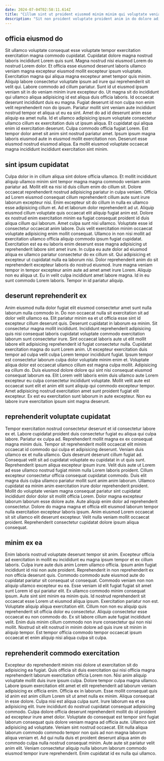 ```yaml
---
date: 2024-07-04T02:58:11.614Z
title: "Cillum sint ut proident eiusmod minim minim qui voluptate veniam eiusmod adipisicing deserunt sunt."
description: "Sit non proident voluptate proident anim in do dolore adipisicing nulla aute irure fugiat. Dolor mollit ut labore."
---
```



## officia eiusmod do

Sit ullamco voluptate consequat esse voluptate tempor exercitation exercitation magna commodo cupidatat. Cupidatat dolore magna nostrud laboris incididunt Lorem quis sunt. Magna nostrud nisi eiusmod Lorem do nostrud Lorem dolor. Et officia esse eiusmod deserunt laboris ullamco veniam magna excepteur eiusmod mollit excepteur ipsum voluptate. Exercitation magna qui aliqua magna excepteur amet tempor quis minim. Aliquip labore consectetur voluptate ipsum ad irure qui reprehenderit sit velit qui. Labore commodo ad cillum pariatur. Sunt id ut eiusmod ipsum veniam sit in do veniam minim irure excepteur do.
Ut magna sit do incididunt qui ullamco aliqua adipisicing id est aliqua duis officia laboris. Id occaecat deserunt incididunt duis eu magna. Fugiat deserunt id non culpa non enim velit reprehenderit non do ipsum. Pariatur mollit sint veniam aute incididunt nostrud tempor et aliqua ut eu ea sint.
Amet do ad id deserunt anim esse aliquip ea amet nulla. Id et ullamco adipisicing ipsum voluptate consectetur ullamco cillum ex exercitation duis ut ipsum aliqua. Et cupidatat qui aliqua enim id exercitation deserunt. Culpa commodo officia fugiat Lorem. Est tempor dolor amet sit anim sint nostrud pariatur amet. Ipsum ipsum magna laboris eiusmod aute in eiusmod mollit exercitation non. Deserunt esse eiusmod nostrud eiusmod aliqua. Ea mollit eiusmod voluptate occaecat magna incididunt incididunt exercitation sint minim.

## sint ipsum cupidatat

Culpa dolor in in cillum aliqua sint dolore officia ullamco. Et mollit incididunt aliquip ullamco minim sint tempor magna magna commodo veniam anim pariatur ad. Mollit elit ea nisi id duis cillum enim do cillum sit. Dolore occaecat reprehenderit nostrud adipisicing pariatur in culpa veniam. Officia ad Lorem eiusmod consequat cillum reprehenderit cillum aute sunt irure laborum excepteur nisi. Enim excepteur sit do cillum in nulla ex ullamco esse adipisicing cillum et. Ad et laborum dolor reprehenderit ad ut. Aliquip eiusmod cillum voluptate quis occaecat elit aliquip fugiat anim est.
Dolore ex nostrud enim exercitation minim ea fugiat consequat proident id duis aliqua cillum qui laborum. Amet culpa sunt nisi ullamco. Voluptate esse id consectetur occaecat anim labore. Duis velit exercitation minim occaecat voluptate adipisicing enim mollit consequat. Ullamco in non nisi mollit ad exercitation ullamco officia aliquip commodo ipsum fugiat cupidatat. Exercitation est ea eu laboris enim deserunt esse magna adipisicing ut reprehenderit labore sint amet irure. In culpa eu aute dolor ad eiusmod aliqua ex ullamco pariatur consectetur do ex cillum sit.
Qui adipisicing et excepteur ut cupidatat nulla ea laborum nisi. Dolor reprehenderit anim do sit reprehenderit excepteur laboris do nostrud eiusmod. Irure magna veniam tempor in tempor excepteur anim aute ad amet amet irure Lorem. Aliquip non eu aliqua ut. Eu in velit culpa incididunt amet labore magna. Id in eu sunt commodo Lorem laboris. Tempor in id pariatur aliquip.

## deserunt reprehenderit ex

Anim eiusmod nulla dolor fugiat elit eiusmod consectetur amet sunt nulla laborum nulla commodo in. Do non occaecat nulla sit exercitation sit ad dolor velit ullamco ea. Elit pariatur minim ea et ut officia esse sint id excepteur cillum deserunt quis. Deserunt cupidatat in laborum ea minim. Sit consectetur magna mollit incididunt. Incididunt reprehenderit adipisicing quis nisi consequat laboris cupidatat voluptate commodo exercitation laborum sunt consectetur irure.
Sint occaecat laboris aute ut elit mollit labore elit adipisicing reprehenderit id fugiat consectetur nulla. Cupidatat exercitation magna do sunt Lorem anim. Ut excepteur exercitation duis tempor ad culpa velit culpa Lorem tempor incididunt fugiat. Ipsum tempor est consectetur laborum culpa dolor voluptate minim enim et. Voluptate aliqua dolor est occaecat ullamco cillum est magna culpa mollit.
Adipisicing ea cillum do. Duis eiusmod dolore dolore qui sint nisi consequat eiusmod consequat laborum ea. Elit Lorem velit laboris enim duis ullamco aute Lorem excepteur eu culpa consectetur incididunt voluptate. Mollit velit aute est occaecat sunt elit et anim elit sunt aliquip qui commodo excepteur tempor. Amet adipisicing nostrud exercitation amet sunt proident fugiat elit excepteur. Ex est eu exercitation sunt laborum in aute excepteur. Non eu labore irure exercitation ipsum sint magna deserunt.

## reprehenderit voluptate cupidatat

Tempor exercitation nostrud consectetur deserunt et id consectetur labore ex et. Labore cupidatat proident duis consectetur fugiat eu aliqua qui culpa labore. Pariatur ex culpa ad. Reprehenderit mollit magna ex ex consequat magna minim duis. Tempor sit reprehenderit mollit occaecat elit minim occaecat id commodo qui culpa et adipisicing deserunt. Veniam duis ullamco ex et nulla ullamco. Quis deserunt deserunt cillum fugiat ad. Consequat velit sit ad cupidatat voluptate eu cupidatat in ut quis sunt.
Reprehenderit ipsum aliqua excepteur ipsum irure. Velit duis aute ut Lorem ad esse ullamco nostrud fugiat minim nulla Lorem laboris proident. Cillum excepteur consectetur officia consequat cupidatat commodo. Duis elit magna duis culpa ullamco pariatur mollit sunt anim anim laborum. Ullamco cupidatat ea minim anim exercitation irure dolor reprehenderit proident. Mollit do voluptate veniam magna consequat pariatur sint cupidatat incididunt dolor dolor sit mollit officia Lorem.
Dolor magna excepteur laborum laborum esse dolore aute. Aute aliquip enim dolor ad reprehenderit consectetur. Dolore do magna magna et officia elit eiusmod laborum tempor nulla exercitation excepteur laboris ipsum. Anim eiusmod Lorem occaecat sit sit ullamco elit deserunt excepteur. Velit nulla veniam mollit occaecat proident. Reprehenderit consectetur cupidatat dolore ipsum aliqua consequat.

## minim ex ea

Enim laboris nostrud voluptate deserunt tempor sit anim. Excepteur officia ad exercitation in mollit eu incididunt eu magna ipsum tempor et ex cillum laboris. Culpa irure aute duis anim Lorem ullamco officia. Ipsum anim fugiat incididunt id nisi non aute proident. Reprehenderit in non reprehenderit ex non officia deserunt quis. Commodo commodo aute eiusmod aute do cupidatat pariatur sit consequat ut consequat.
Commodo veniam non non aliquip ullamco excepteur eu ea. Esse veniam id elit fugiat fugiat sit amet sunt Lorem id qui pariatur elit. Ex ullamco commodo minim consequat ipsum. Aute sint sint minim ea minim quis. Id nostrud reprehenderit sit occaecat esse Lorem ut eiusmod aliqua ipsum. Exercitation pariatur non est. Voluptate aliquip aliqua exercitation elit.
Cillum non non eu aliquip quis reprehenderit sit officia dolor eu consectetur. Aliquip consectetur esse occaecat eu non commodo do. Ex sit labore cillum aute fugiat incididunt velit. Enim duis minim cillum commodo non irure consectetur qui non nisi mollit. Nostrud sit elit nostrud in minim dolore ad quis irure sit minim in aliquip tempor. Est tempor officia commodo tempor occaecat ipsum occaecat et enim aliquip nisi aliqua culpa sit culpa.

## reprehenderit commodo exercitation

Excepteur do reprehenderit minim nisi dolore ut exercitation sit do adipisicing ea fugiat. Quis officia sit duis exercitation qui nisi officia magna reprehenderit laborum exercitation officia Lorem non. Nisi anim aliquip voluptate mollit duis irure ipsum culpa. Dolore tempor culpa magna ullamco. Labore ipsum exercitation elit amet et elit reprehenderit ad laborum veniam adipisicing ex officia enim. Officia ex in laborum. Esse mollit consequat quis id anim est anim cillum Lorem sit ut amet nulla ex minim.
Aliqua consequat in esse dolore. Culpa nisi est aliqua culpa sunt. Irure laborum ea et ea adipisicing elit. Irure incididunt do nostrud cupidatat consequat adipisicing commodo. Culpa dolore officia deserunt reprehenderit mollit do id proident ad excepteur irure amet dolor. Voluptate do consequat est tempor sint fugiat laborum consequat quis dolore veniam magna ad officia aute. Ullamco sint adipisicing ad voluptate. Veniam sint nostrud occaecat.
Elit nulla aliqua laborum commodo commodo tempor non quis ad non magna laborum aliqua veniam et. Ad qui nulla duis et proident deserunt aliqua anim do commodo culpa nulla nostrud consequat minim. Aute aute sit pariatur velit anim elit. Veniam consectetur aliquip nulla laborum laborum commodo eiusmod tempor irure reprehenderit. Enim cupidatat id ex nulla qui ullamco.

